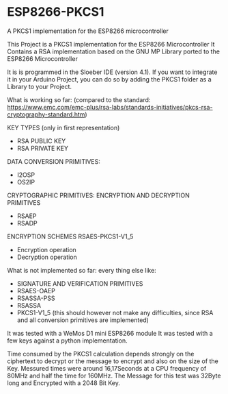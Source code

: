 # ESP8266-PKCS1
A PKCS1 implementation for the ESP8266 microcontroller

This Project is a PKCS1 implementation for the ESP8266 Microcontroller
It Contains a RSA implementation based on the GNU MP Library ported to the ESP8266 Microcontroller

It is is programmed in the Sloeber IDE (version 4.1).
If you want to integrate it in your Arduino Project, you can do so by adding the PKCS1 folder as a Library to your Project.

What is working so far: (compared to the standard: https://www.emc.com/emc-plus/rsa-labs/standards-initiatives/pkcs-rsa-cryptography-standard.htm)

KEY TYPES (only in first representation)
- RSA PUBLIC KEY
- RSA PRIVATE KEY

DATA CONVERSION PRIMITIVES:
- I2OSP
- OS2IP

CRYPTOGRAPHIC PRIMITIVES:
  ENCRYPTION AND DECRYPTION PRIMITIVES
  - RSAEP
  - RSADP 
  
ENCRYPTION SCHEMES
  RSAES-PKCS1-V1_5 
  - Encryption operation
  - Decryption operation 

What is not implemented so far:
every thing else like:
- SIGNATURE AND VERIFICATION PRIMITIVES
- RSAES-OAEP
- RSASSA-PSS
- RSASSA
- PKCS1-V1_5 
(this should however not make any difficulties, since RSA and all conversion primitives are implemented)

It was tested with a WeMos D1 mini ESP8266 module
It was tested with a few keys against a python implementation.

Time consumed by the PKCS1 calculation depends strongly on the ciphertext to decrypt or the message to encrypt and also on the size of the Key.
Messured times were around 16,17Seconds at a CPU frequency of 80MHz and half the time for 160MHz. 
The Message for this test was 32Byte long and Encrypted with a 2048 Bit Key.
